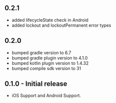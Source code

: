 ## 0.2.1

* added lifecycleState check in Android
* added lockout and lockoutPermanent error types


## 0.2.0

* bumped gradle version to 6.7
* bumped gradle plugin version to 4.1.0
* bumped kotlin plugin version to 1.4.32
* bumped compile sdk version to 31


## 0.1.0 - Initial release

* iOS Support and Android Support.